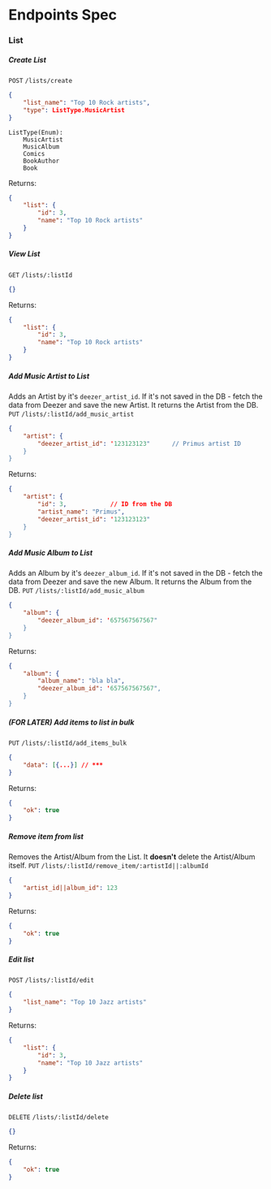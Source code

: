 # Endpoints Spec

### List

##### Create List
`POST` `/lists/create`
```json
{
    "list_name": "Top 10 Rock artists",
    "type": ListType.MusicArtist
}
```
```
ListType(Enum):
    MusicArtist
    MusicAlbum
    Comics
    BookAuthor
    Book
```

Returns:
```json
{
    "list": {
        "id": 3,
        "name": "Top 10 Rock artists"
    }
}
```


##### View List
`GET` `/lists/:listId`
```json
{}
```
Returns:
```json
{
    "list": {
        "id": 3,
        "name": "Top 10 Rock artists"
    }
}
```

##### Add Music Artist to List
Adds an Artist by it's `deezer_artist_id`.
If it's not saved in the DB - fetch the data from Deezer and save the new Artist.
It returns the Artist from the DB.
`PUT` `/lists/:listId/add_music_artist`
```json
{
    "artist": {
        "deezer_artist_id": '123123123"      // Primus artist ID
    }
}
```
Returns:
```json
{
    "artist": {
        "id": 3,            // ID from the DB
        "artist_name": "Primus",
        "deezer_artist_id": '123123123"
    }
}
```

##### Add Music Album to List
Adds an Album by it's `deezer_album_id`.
If it's not saved in the DB - fetch the data from Deezer and save the new Album.
It returns the Album from the DB.
`PUT` `/lists/:listId/add_music_album`
```json
{
    "album": {
        "deezer_album_id": '657567567567"
    }
}
```
Returns:
```json
{
    "album": {
        "album_name": "bla bla",
        "deezer_album_id": '657567567567",
    }
}
```
##### (**FOR LATER**) Add items to list in bulk
`PUT` `/lists/:listId/add_items_bulk`
```json
{
    "data": [{...}] // ***
}
```
Returns:
```json
{
    "ok": true
}
```
##### Remove item from list
Removes the Artist/Album from the List.
It **doesn't** delete the Artist/Album itself.
`PUT` `/lists/:listId/remove_item/:artistId||:albumId`
```json
{
    "artist_id||album_id": 123
}
```
Returns:
```json
{
    "ok": true
}
```
##### Edit list
`POST` `/lists/:listId/edit`
```json
{
    "list_name": "Top 10 Jazz artists"
}
```
Returns:
```json
{
    "list": {
        "id": 3,
        "name": "Top 10 Jazz artists"
    }
}
```
##### Delete list
`DELETE` `/lists/:listId/delete`
```json
{}
```
Returns:
```json
{
    "ok": true
}
```


